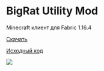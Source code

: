 # BigRat Utility Mod
Minecraft клиент для Fabric 1.16.4

[Скачать](https://github.com/ZimnyCat/BigRat/releases/download/v2/bigrat-v2.jar)

[Исходный код](https://github.com/ZimnyCat/BigRat)

![](https://img.shields.io/github/downloads/ZimnyCat/BigRat/total?style=flat-square)
